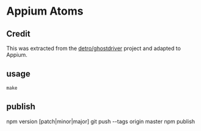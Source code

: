 # Appium Atoms

## Credit

This was extracted from the [detro/ghostdriver](https://github.com/detro/ghostdriver) project 
and adapted to Appium.

## usage

`make`

## publish

npm version [patch|minor|major]
git push --tags origin master
npm publish
